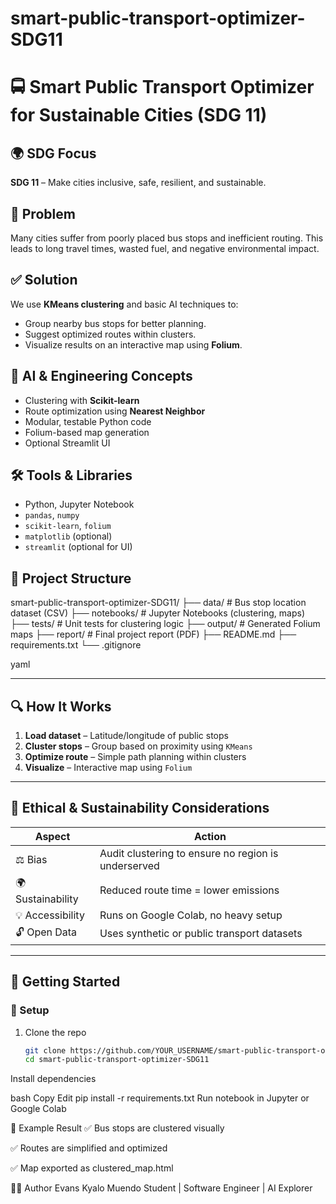 # smart-public-transport-optimizer-SDG11
# 🚍 Smart Public Transport Optimizer for Sustainable Cities (SDG 11)

## 🌍 SDG Focus
**SDG 11** – Make cities inclusive, safe, resilient, and sustainable.

## 🚨 Problem
Many cities suffer from poorly placed bus stops and inefficient routing. This leads to long travel times, wasted fuel, and negative environmental impact.

## ✅ Solution
We use **KMeans clustering** and basic AI techniques to:
- Group nearby bus stops for better planning.
- Suggest optimized routes within clusters.
- Visualize results on an interactive map using **Folium**.

## 🧠 AI & Engineering Concepts
- Clustering with **Scikit-learn**
- Route optimization using **Nearest Neighbor**
- Modular, testable Python code
- Folium-based map generation
- Optional Streamlit UI

## 🛠 Tools & Libraries
- Python, Jupyter Notebook
- `pandas`, `numpy`
- `scikit-learn`, `folium`
- `matplotlib` (optional)
- `streamlit` (optional for UI)

## 📁 Project Structure
smart-public-transport-optimizer-SDG11/
├── data/ # Bus stop location dataset (CSV)
├── notebooks/ # Jupyter Notebooks (clustering, maps)
├── tests/ # Unit tests for clustering logic
├── output/ # Generated Folium maps
├── report/ # Final project report (PDF)
├── README.md
├── requirements.txt
└── .gitignore

yaml

---

## 🔍 How It Works

1. **Load dataset** – Latitude/longitude of public stops
2. **Cluster stops** – Group based on proximity using `KMeans`
3. **Optimize route** – Simple path planning within clusters
4. **Visualize** – Interactive map using `Folium`

---

## 🌱 Ethical & Sustainability Considerations

| Aspect | Action |
|--------|--------|
| ⚖️ Bias | Audit clustering to ensure no region is underserved |
| 🌍 Sustainability | Reduced route time = lower emissions |
| 💡 Accessibility | Runs on Google Colab, no heavy setup |
| 🔓 Open Data | Uses synthetic or public transport datasets |

---

## 🚀 Getting Started

### 🔧 Setup

1. Clone the repo  
   ```bash
   git clone https://github.com/YOUR_USERNAME/smart-public-transport-optimizer-SDG11.git
   cd smart-public-transport-optimizer-SDG11
Install dependencies

bash
Copy
Edit
pip install -r requirements.txt
Run notebook in Jupyter or Google Colab

🧪 Example Result
✅ Bus stops are clustered visually

✅ Routes are simplified and optimized

✅ Map exported as clustered_map.html

🙋‍♂️ Author
Evans Kyalo Muendo
Student | Software Engineer | AI Explorer

